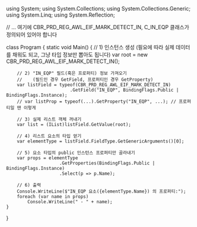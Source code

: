 using System;
using System.Collections;
using System.Collections.Generic;
using System.Linq;
using System.Reflection;

// … 여기에 CBR_PRD_REG_AWL_EIF_MARK_DETECT_IN, C_IN_EQP 클래스가 정의되어 있어야 합니다

class Program
{
    static void Main()
    {
        // 1) 인스턴스 생성 (필요에 따라 실제 데이터를 채워도 되고, 그냥 타입 정보만 뽑아도 됩니다)
        var root = new CBR_PRD_REG_AWL_EIF_MARK_DETECT_IN();

        // 2) "IN_EQP" 필드(혹은 프로퍼티) 정보 가져오기
        //    (필드인 경우 GetField, 프로퍼티인 경우 GetProperty)
        var listField = typeof(CBR_PRD_REG_AWL_EIF_MARK_DETECT_IN)
                            .GetField("IN_EQP", BindingFlags.Public | BindingFlags.Instance);
        // var listProp = typeof(...).GetProperty("IN_EQP", ...); // 프로퍼티일 땐 이렇게

        // 3) 실제 리스트 객체 꺼내기
        var list = (IList)listField.GetValue(root);

        // 4) 리스트 요소의 타입 얻기
        var elementType = listField.FieldType.GetGenericArguments()[0];

        // 5) 요소 타입의 public 인스턴스 프로퍼티만 골라내기
        var props = elementType
                        .GetProperties(BindingFlags.Public | BindingFlags.Instance)
                        .Select(p => p.Name);

        // 6) 출력
        Console.WriteLine($"IN_EQP 요소({elementType.Name}) 의 프로퍼티:");
        foreach (var name in props)
            Console.WriteLine(" - " + name);
    }
}
